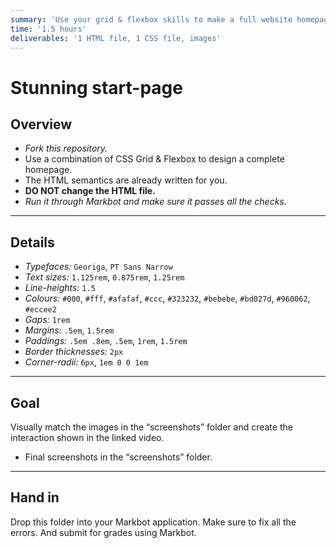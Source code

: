 ```yaml
---
summary: 'Use your grid & flexbox skills to make a full website homepage.'
time: '1.5 hours'
deliverables: '1 HTML file, 1 CSS file, images'
---
```


# Stunning start-page

## Overview

- *Fork this repository.*
- Use a combination of CSS Grid & Flexbox to design a complete homepage.
- The HTML semantics are already written for you.
- **DO NOT change the HTML file.**
- *Run it through Markbot and make sure it passes all the checks.*

---

## Details

- *Typefaces:* `Georiga`, `PT Sans Narrow`
- *Text sizes:* `1.125rem`, `0.875rem`, `1.25rem`
- *Line-heights:* `1.5`
- *Colours:* `#000`, `#fff`, `#afafaf`, `#ccc`, `#323232`, `#bebebe`, `#bd027d`, `#960062`, `#eccee2`
- *Gaps:* `1rem`
- *Margins:* `.5em`, `1.5rem`
- *Paddings:* `.5em .8em`, `.5em`, `1rem`, `1.5rem`
- *Border thicknesses:* `2px`
- *Corner-radii:* `6px`, `1em 0 0 1em`

---

## Goal

Visually match the images in the “screenshots” folder and create the interaction shown in the linked video.

- Final screenshots in the “screenshots” folder.

---

## Hand in

Drop this folder into your Markbot application. Make sure to fix all the errors. And submit for grades using Markbot.
